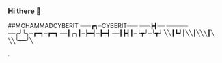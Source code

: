 ### Hi there 👋

<!--
**MOHAMMADCYBERIT/MOHAMMADCYBERIT** is a ✨ _special_ ✨ repository because its `README.md` (this file) appears on your GitHub profile.

Here are some ideas to get you started:

-->
##MOHAMMADCYBERIT
┈┈┈┏┓┈CYBERIT┈┈┈
┈┈┈┣┫┈┈ ┈┈┈┈┈┈
┈┈╭╯╰╮┈┏━┓┈┏━┓
┈┈┃╭╮┃┈┣━┫┈┣━┫
┈┈┃┣┫┃┈╰┳╯┈╰┳╯
╲╲┃┗┛┃╲╲┃╲╲╲┃╲ 
╲╲╰━━╯╲

.

‌
‌
